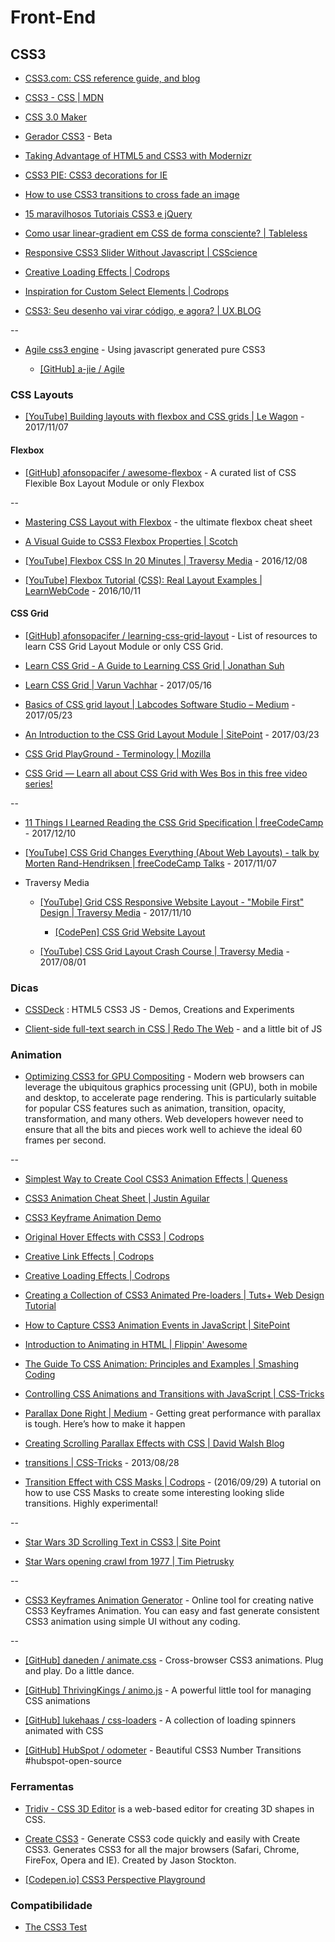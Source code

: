 # Front-End

## CSS3

* [CSS3.com: CSS reference guide, and blog](http://www.css3.com/)

* [CSS3 - CSS | MDN](https://developer.mozilla.org/en-US/docs/CSS/CSS3)

* [CSS 3.0 Maker](http://www.css3maker.com/)

* [Gerador CSS3](http://geradorcss3.com.br/) - Beta

* [Taking Advantage of HTML5 and CSS3 with Modernizr](http://alistapart.com/article/taking-advantage-of-html5-and-css3-with-modernizr)

* [CSS3 PIE: CSS3 decorations for IE](http://css3pie.com/)

* [How to use CSS3 transitions to cross fade an image](http://css3.bradshawenterprises.com/cfimg/)

* [15 maravilhosos Tutoriais CSS3 e jQuery](http://www.mundoinformal.com/2012/11/15-maravilhosos-tutoriais-css3-e-jquery.html)

* [Como usar linear-gradient em CSS de forma consciente? | Tableless](http://tableless.com.br/como-usar-gradient-no-css-de-forma-consciente/)

* [Responsive CSS3 Slider Without Javascript | CSScience](http://csscience.com/responsiveslidercss3/)

* [Creative Loading Effects | Codrops](http://tympanus.net/codrops/2013/09/18/creative-loading-effects/)

* [Inspiration for Custom Select Elements | Codrops](http://tympanus.net/codrops/2014/07/10/inspiration-for-custom-select-elements/)

* [CSS3: Seu desenho vai virar código, e agora? | UX.BLOG](http://www.uxdesign.blog.br/padroes-web/css3/oficina-seu-desenho-vai-virar-codigo-e-agora/)

--

* [Agile css3 engine](https://a-jie.github.io/Agile/) - Using javascript generated pure CSS3

  * [[GitHub] a-jie / Agile](https://github.com/a-jie/Agile)


### CSS Layouts

* [[YouTube] Building layouts with flexbox and CSS grids | Le Wagon](https://www.youtube.com/watch?v=dA00K9qmiWM) - 2017/11/07


#### Flexbox

* [[GitHub] afonsopacifer / awesome-flexbox](https://github.com/afonsopacifer/awesome-flexbox) - A curated list of CSS Flexible Box Layout Module or only Flexbox

--

* [Mastering CSS Layout with Flexbox](http://www.sketchingwithcss.com/samplechapter/cheatsheet.html) - the ultimate flexbox cheat sheet

* [A Visual Guide to CSS3 Flexbox Properties | Scotch](https://scotch.io/tutorials/a-visual-guide-to-css3-flexbox-properties)

* [[YouTube] Flexbox CSS In 20 Minutes | Traversy Media](https://www.youtube.com/watch?v=JJSoEo8JSnc) - 2016/12/08

* [[YouTube] Flexbox Tutorial (CSS): Real Layout Examples | LearnWebCode](https://www.youtube.com/watch?v=k32voqQhODc) - 2016/10/11


#### CSS Grid

* [[GitHub] afonsopacifer / learning-css-grid-layout](https://github.com/afonsopacifer/learning-css-grid-layout) - List of resources to learn CSS Grid Layout Module or only CSS Grid.

* [Learn CSS Grid - A Guide to Learning CSS Grid | Jonathan Suh](http://learncssgrid.com/)

* [Learn CSS Grid | Varun Vachhar](http://varun.ca/css-grid/) - 2017/05/16

* [Basics of CSS grid layout | Labcodes Software Studio – Medium](https://medium.com/labcodes/basics-of-css-grid-layout-3a47aea089dc) - 2017/05/23

* [An Introduction to the CSS Grid Layout Module | SitePoint](https://www.sitepoint.com/introduction-css-grid-layout-module/) - 2017/03/23

* [CSS Grid PlayGround - Terminology | Mozilla](https://mozilladevelopers.github.io/playground/)

* [CSS Grid — Learn all about CSS Grid with Wes Bos in this free video series!](https://cssgrid.io/)

--

* [11 Things I Learned Reading the CSS Grid Specification | freeCodeCamp](https://medium.freecodecamp.org/11-things-i-learned-reading-the-css-grid-specification-fb3983aa5e0) - 2017/12/10

* [[YouTube] CSS Grid Changes Everything (About Web Layouts) - talk by Morten Rand-Hendriksen | freeCodeCamp Talks](https://www.youtube.com/watch?v=Qgyg-SRr-UQ) - 2017/11/07

* Traversy Media

  * [[YouTube] Grid CSS Responsive Website Layout - "Mobile First" Design | Traversy Media](https://www.youtube.com/watch?v=M3qBpPw77qo) - 2017/11/10

    * [[CodePen] CSS Grid Website Layout](https://codepen.io/bradtraversy/pen/RjpQvZ)

  * [[YouTube] CSS Grid Layout Crash Course | Traversy Media](https://www.youtube.com/watch?v=jV8B24rSN5o) - 2017/08/01


### Dicas

* [CSSDeck](http://cssdeck.com/) : HTML5 CSS3 JS - Demos, Creations and Experiments

* [Client-side full-text search in CSS | Redo The Web](http://redotheweb.com/2013/05/15/client-side-full-text-search-in-css.html) - and a little bit of JS


### Animation

* [Optimizing CSS3 for GPU Compositing](http://ariya.ofilabs.com/2013/06/optimizing-css3-for-gpu-compositing.html) - Modern web browsers can leverage the ubiquitous graphics processing unit (GPU), both in mobile and desktop, to accelerate page rendering. This is particularly suitable for popular CSS features such as animation, transition, opacity, transformation, and many others. Web developers however need to ensure that all the bits and pieces work well to achieve the ideal 60 frames per second.

--

* [Simplest Way to Create Cool CSS3 Animation Effects | Queness](http://www.queness.com/post/14835/simplest-way-to-create-cool-css3-animation-effects)

* [CSS3 Animation Cheat Sheet | Justin Aguilar](http://www.justinaguilar.com/animations/)

* [CSS3 Keyframe Animation Demo](http://www.impressivewebs.com/demo-files/css3-animated-scene/)

* [Original Hover Effects with CSS3 | Codrops](http://tympanus.net/codrops/2011/11/02/original-hover-effects-with-css3/)

* [Creative Link Effects | Codrops](http://tympanus.net/codrops/2013/08/06/creative-link-effects/)

* [Creative Loading Effects | Codrops](http://tympanus.net/codrops/2013/09/18/creative-loading-effects/)

* [Creating a Collection of CSS3 Animated Pre-loaders | Tuts+ Web Design Tutorial](http://webdesign.tutsplus.com/tutorials/creating-a-collection-of-css3-animated-pre-loaders--cms-21978)

* [How to Capture CSS3 Animation Events in JavaScript | SitePoint](http://www.sitepoint.com/css3-animation-javascript-event-handlers/)

* [Introduction to Animating in HTML | Flippin' Awesome](http://flippinawesome.org/2013/08/12/introduction-to-animating-in-html/)

* [The Guide To CSS Animation: Principles and Examples | Smashing Coding](http://coding.smashingmagazine.com/2011/09/14/the-guide-to-css-animation-principles-and-examples/)

* [Controlling CSS Animations and Transitions with JavaScript | CSS-Tricks](http://css-tricks.com/controlling-css-animations-transitions-javascript/)

* [Parallax Done Right | Medium](https://medium.com/@dhg/82ced812e61c) - Getting great performance with parallax is tough. Here’s how to make it happen

* [Creating Scrolling Parallax Effects with CSS | David Walsh Blog](http://davidwalsh.name/parallax)

* [transitions | CSS-Tricks](https://css-tricks.com/almanac/properties/t/transition/) - 2013/08/28

* [Transition Effect with CSS Masks | Codrops](http://tympanus.net/codrops/2016/09/29/transition-effect-with-css-masks/) - (2016/09/29) A tutorial on how to use CSS Masks to create some interesting looking slide transitions. Highly experimental!

--

* [Star Wars 3D Scrolling Text in CSS3 | Site Point](http://www.sitepoint.com/css3-starwars-scrolling-text/)

* [Star Wars opening crawl from 1977 | Tim Pietrusky](http://timpietrusky.com/star-wars-opening-crawl-from-1977)

--

* [CSS3 Keyframes Animation Generator](http://cssanimate.com/) - Online tool for creating native CSS3 Keyframes Animation. You can easy and fast generate consistent CSS3 animation using simple UI without any coding.

--

* [[GitHub] daneden / animate.css](https://github.com/daneden/animate.css) - Cross-browser CSS3 animations. Plug and play. Do a little dance.

* [[GitHub] ThrivingKings / animo.js](https://github.com/ThrivingKings/animo.js) - A powerful little tool for managing CSS animations

* [[GitHub] lukehaas / css-loaders](https://github.com/lukehaas/css-loaders) - A collection of loading spinners animated with CSS

* [[GitHub] HubSpot / odometer](https://github.com/HubSpot/odometer) - Beautiful CSS3 Number Transitions #hubspot-open-source


### Ferramentas

* [Tridiv - CSS 3D Editor](http://tridiv.com/) is a web-based editor for creating 3D shapes in CSS.

* [Create CSS3](http://www.createcss3.com/) - Generate CSS3 code quickly and easily with Create CSS3. Generates CSS3 for all the major browsers (Safari, Chrome, FireFox, Opera and IE). Created by Jason Stockton.

* [[Codepen.io] CSS3 Perspective Playground](https://codepen.io/mburakerman/pen/wrZKwe)


### Compatibilidade

* [The CSS3 Test](http://css3test.com/)
